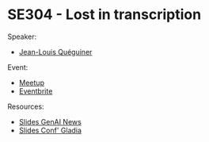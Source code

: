 
# SE304 - Lost in transcription

Speaker:
- [Jean-Louis Quéguiner](https://www.linkedin.com/in/jlqueguiner)

Event:
- [Meetup](https://www.meetup.com/generative-ai-nantes/events/304739724/)
- [Eventbrite](https://www.eventbrite.com/e/s3e4-conf-de-gladia-lost-in-transcription-tickets-1094343483819?)

Resources:
- [Slides GenAI News](./genai-news.pdf)
- [Slides Conf' Gladia](./)
